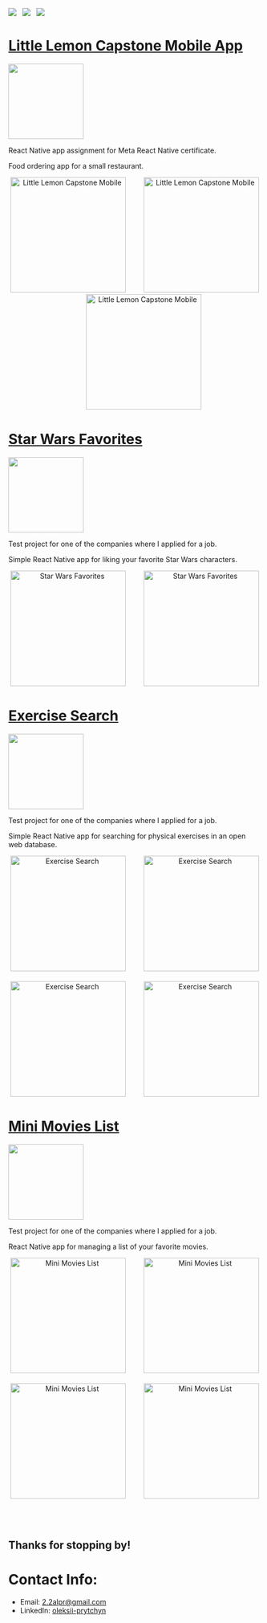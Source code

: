 <a href="https://drive.google.com/file/d/1pwyL3l0pqd733lHg8Mz1IwmZfCczn7e5/view?usp=share_link" download><img src="https://img.shields.io/badge/Resume-ff69b4.svg?style=for-the-badge&logo=codeigniter&logoColor=white"></a>&nbsp;&nbsp;&nbsp;<a href="mailto:2.2alpr@gmail.com"><img src="https://img.shields.io/badge/Email-Oleksii-8056d5.svg?style=for-the-badge&logo=minutemailer&logoColor=white"></a>&nbsp;&nbsp;&nbsp;<a href="https://www.linkedin.com/in/oleksii-prytchyn/" target="_blank"><img src="https://img.shields.io/badge/LinkedIn-Oleksii%20Prytchyn-forestgreen?style=for-the-badge&logo=linkedin&logoColor=white" ></a>

# [Little Lemon Capstone Mobile App](https://github.com/AlexPritchin/LittleLemonCapstoneMobile)
<p align="left"> <a href="https://github.com/AlexPritchin/LittleLemonCapstoneMobile"> <img src="https://user-images.githubusercontent.com/33416429/92813512-27f0bb80-f376-11ea-8562-ee2b3e416aec.png" width="150" ></a>
</p>
React Native app assignment for Meta React Native certificate.

Food ordering app for a small restaurant.

<p align="center">
<img src="https://github.com/AlexPritchin/AlexPritchin/assets/36710522/e1907b93-f8cb-42cd-abd6-c01374916157.jpg" width="230" title="Little Lemon Capstone Mobile">&nbsp;&nbsp;&nbsp;&nbsp;&nbsp;&nbsp;&nbsp;&nbsp;
<img src="https://github.com/AlexPritchin/AlexPritchin/assets/36710522/774c32d7-04b0-4763-a1f5-6327ca8f033e.jpg" width="230" title="Little Lemon Capstone Mobile">&nbsp;&nbsp;&nbsp;&nbsp;&nbsp;&nbsp;&nbsp;&nbsp;
<img src="https://github.com/AlexPritchin/AlexPritchin/assets/36710522/7ec81718-1179-41a9-9f97-87807fd84354.jpg" width="230" title="Little Lemon Capstone Mobile">

</p>

# [Star Wars Favorites](https://github.com/AlexPritchin/StarWarsFavorites)
<p align="left"> <a href="https://github.com/AlexPritchin/StarWarsFavorites"> <img src="https://user-images.githubusercontent.com/33416429/92813512-27f0bb80-f376-11ea-8562-ee2b3e416aec.png" width="150" ></a>
</p>
Test project for one of the companies where I applied for a job.

Simple React Native app for liking your favorite Star Wars characters.

<p align="center">
<img src="https://github.com/AlexPritchin/AlexPritchin/assets/36710522/0d57a8a3-60c2-4223-9d1c-dc9554c0de32.jpg" width="230" title="Star Wars Favorites">&nbsp;&nbsp;&nbsp;&nbsp;&nbsp;&nbsp;&nbsp;&nbsp;
<img src="https://github.com/AlexPritchin/AlexPritchin/assets/36710522/669c6362-6266-4286-a2a7-900095f5f20a.jpg" width="230" title="Star Wars Favorites">

</p>

# [Exercise Search](https://github.com/AlexPritchin/ExerciseSearch)
<p align="left"> <a href="https://github.com/AlexPritchin/ExerciseSearch"> <img src="https://user-images.githubusercontent.com/33416429/92813512-27f0bb80-f376-11ea-8562-ee2b3e416aec.png" width="150" ></a>
</p>
Test project for one of the companies where I applied for a job.

Simple React Native app for searching for physical exercises in an open web database.

<p align="center">
<img src="https://github.com/AlexPritchin/AlexPritchin/assets/36710522/99626042-6884-448e-adb9-5f651dc55df2.jpg" width="230" title="Exercise Search">&nbsp;&nbsp;&nbsp;&nbsp;&nbsp;&nbsp;&nbsp;&nbsp;
<img src="https://github.com/AlexPritchin/AlexPritchin/assets/36710522/0095077f-1e2c-44c7-90fd-c92641c6c0ae.jpg" width="230" title="Exercise Search">
</br>
</br>
<img src="https://github.com/AlexPritchin/AlexPritchin/assets/36710522/55783444-711c-4442-a072-4961cbf26958.jpg" width="230" title="Exercise Search">&nbsp;&nbsp;&nbsp;&nbsp;&nbsp;&nbsp;&nbsp;&nbsp;
<img src="https://github.com/AlexPritchin/AlexPritchin/assets/36710522/9cccbc7f-1d0c-4bc6-b3f7-c5981b4d298e.jpg" width="230" title="Exercise Search">

</p>

# [Mini Movies List](https://github.com/AlexPritchin/MiniMoviesList)
<p align="left"> <a href="https://github.com/AlexPritchin/MiniMoviesList"> <img src="https://user-images.githubusercontent.com/33416429/92813512-27f0bb80-f376-11ea-8562-ee2b3e416aec.png" width="150" ></a>
</p>
Test project for one of the companies where I applied for a job.

React Native app for managing a list of your favorite movies.

<p align="center">
<img src="https://github.com/AlexPritchin/AlexPritchin/assets/36710522/66f2570c-b907-4ad3-8982-3a829340c2e7.jpg" width="230" title="Mini Movies List">&nbsp;&nbsp;&nbsp;&nbsp;&nbsp;&nbsp;&nbsp;&nbsp;
<img src="https://github.com/AlexPritchin/AlexPritchin/assets/36710522/b687c7aa-7532-4265-9f11-bad60dafc5e5.jpg" width="230" title="Mini Movies List">
</br>
</br>
<img src="https://github.com/AlexPritchin/AlexPritchin/assets/36710522/cf3caa9f-ac58-4afb-aaa1-bc86683be0f4.jpg" width="230" title="Mini Movies List">&nbsp;&nbsp;&nbsp;&nbsp;&nbsp;&nbsp;&nbsp;&nbsp;
<img src="https://github.com/AlexPritchin/AlexPritchin/assets/36710522/92752251-42c5-4c25-8cb6-291772e797ec.jpg" width="230" title="Mini Movies List">

</p>
</br>
</br>

## Thanks for stopping by!

# Contact Info:

- Email: 2.2alpr@gmail.com
- LinkedIn: [oleksii-prytchyn](https://www.linkedin.com/in/oleksii-prytchyn/)
